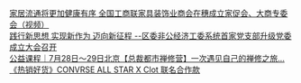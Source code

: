   
[家居流通将更加健康有序 全国工商联家具装饰业商会在穗成立家促会、大商专委会（视频）](http://www.dianyue.me/archives/426/5hugpufq72oh6onz/)  
[践行新思想 实现新作为 迈向新征程 --区委非公经济工委系统首家党支部升级党委成立大会召开](http://www.dianyue.me/archives/041/b9hh24hyz9b13l26/)  
[公益课程｜7月28日～29日北京【总裁都市禅修营】一次遇见自己的禅修之旅...](http://www.dianyue.me/archives/434/ubywoeexfxwtqcfd/)  
[《热销好货》CONVRSE ALL STAR X Clot 联名合作款](http://www.dianyue.me/archives/298/ujkhpwgau09801dj/)